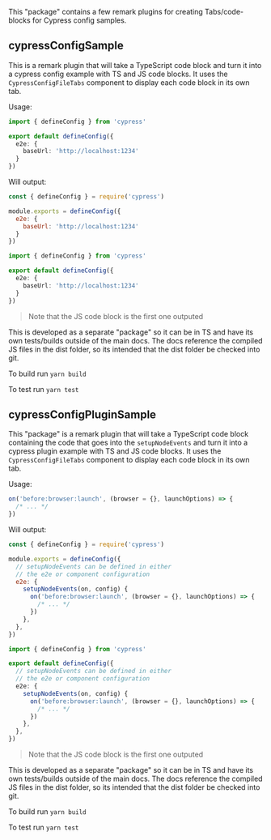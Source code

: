 This "package" contains a few remark plugins for creating Tabs/code-blocks for Cypress config samples.

## cypressConfigSample

This is a remark plugin that will take a TypeScript code block and
turn it into a cypress config example with TS and JS code blocks. It uses the
`CypressConfigFileTabs` component to display each code block in its own tab.

Usage:

```ts cypressConfigSample
import { defineConfig } from 'cypress'

export default defineConfig({
  e2e: {
    baseUrl: 'http://localhost:1234'
  }
})
```

Will output:

<CypressConfigFileTabs>

```js
const { defineConfig } = require('cypress')

module.exports = defineConfig({
  e2e: {
    baseUrl: 'http://localhost:1234'
  }
})
```

```typescript
import { defineConfig } from 'cypress'

export default defineConfig({
  e2e: {
    baseUrl: 'http://localhost:1234'
  }
})
```

</CypressConfigFileTabs>

> Note that the JS code block is the first one outputed

This is developed as a separate "package" so it can be in TS and have its own
tests/builds outside of the main docs. The docs reference the compiled JS files
in the dist folder, so its intended that the dist folder be checked into git.

To build run `yarn build`

To test run `yarn test`


## cypressConfigPluginSample

This "package" is a remark plugin that will take a TypeScript code block
containing the code that goes into the `setupNodeEvents` and turn it into a
cypress plugin example with TS and JS code blocks. It uses the
`CypressConfigFileTabs` component to display each code block in its own tab.

Usage:

```ts cypressConfigPluginSample
on('before:browser:launch', (browser = {}, launchOptions) => {
  /* ... */
})
```

Will output:

<CypressConfigFileTabs>

```js
const { defineConfig } = require('cypress')

module.exports = defineConfig({
  // setupNodeEvents can be defined in either
  // the e2e or component configuration
  e2e: {
    setupNodeEvents(on, config) {
      on('before:browser:launch', (browser = {}, launchOptions) => {
        /* ... */
      })
    },
  },
})
```

```typescript
import { defineConfig } from 'cypress'

export default defineConfig({
  // setupNodeEvents can be defined in either
  // the e2e or component configuration
  e2e: {
    setupNodeEvents(on, config) {
      on('before:browser:launch', (browser = {}, launchOptions) => {
        /* ... */
      })
    },
  },
})
```

</CypressConfigFileTabs>


> Note that the JS code block is the first one outputed

This is developed as a separate "package" so it can be in TS and have its own
tests/builds outside of the main docs. The docs reference the compiled JS files
in the dist folder, so its intended that the dist folder be checked into git.

To build run `yarn build`

To test run `yarn test`

